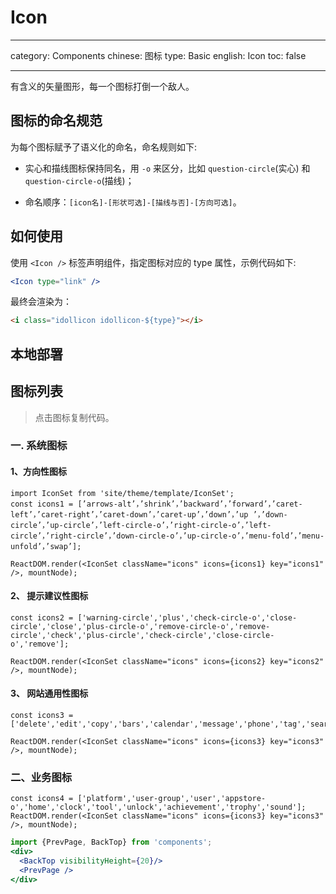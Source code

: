 # Icon

---

category: Components
chinese: 图标
type: Basic
english: Icon
toc: false

---

有含义的矢量图形，每一个图标打倒一个敌人。

## 图标的命名规范

为每个图标赋予了语义化的命名，命名规则如下:

- 实心和描线图标保持同名，用 `-o` 来区分，比如 `question-circle`(实心) 和 `question-circle-o`(描线)；

- 命名顺序：`[icon名]-[形状可选]-[描线与否]-[方向可选]`。

## 如何使用

使用 `<Icon />` 标签声明组件，指定图标对应的 type 属性，示例代码如下:

```jsx
<Icon type="link" />
```

最终会渲染为：

```html
<i class="idollicon idollicon-${type}"></i>
```

## 本地部署



## 图标列表

> 点击图标复制代码。

### 一. 系统图标

#### 1、方向性图标

```__react
import IconSet from 'site/theme/template/IconSet';
const icons1 = [’arrows-alt’，’shrink’，’backward’，’forward’，’caret-left’，’caret-right’，’caret-down’，’caret-up’，’down’，’up ’，’down-circle’，’up-circle’，’left-circle-o’，’right-circle-o’，’left-circle’，’right-circle’，’down-circle-o’，’up-circle-o’，’menu-fold’，’menu-unfold’，’swap’];

ReactDOM.render(<IconSet className="icons" icons={icons1} key="icons1" />, mountNode);
```

#### 2、 提示建议性图标

```__react
const icons2 = ['warning-circle','plus','check-circle-o','close-circle','close','plus-circle-o','remove-circle-o','remove-circle','check','plus-circle','check-circle','close-circle-o','remove'];

ReactDOM.render(<IconSet className="icons" icons={icons2} key="icons2" />, mountNode);
```

#### 3、 网站通用性图标

```__react
const icons3 = ['delete','edit','copy','bars','calendar','message','phone','tag','search','filter','logout'];

ReactDOM.render(<IconSet className="icons" icons={icons3} key="icons3" />, mountNode);
```

### 二、业务图标

```__react
const icons4 = ['platform','user-group','user','appstore-o','home','clock','tool','unlock','achievement','trophy','sound'];
ReactDOM.render(<IconSet className="icons" icons={icons3} key="icons3" />, mountNode);

```


```jsx noeditor
import {PrevPage, BackTop} from 'components';
<div>
  <BackTop visibilityHeight={20}/>
  <PrevPage />
</div>
```
